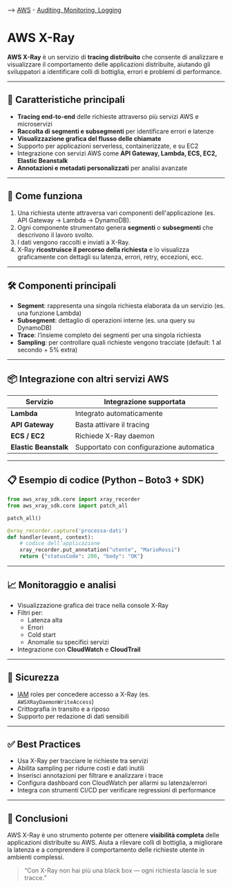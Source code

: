 --> [AWS](AWS.md)  -  [Auditing, Monitoring, Logging](Auditing-Monitoring-Logging.md)
# AWS X-Ray

**AWS X-Ray** è un servizio di **tracing distribuito** che consente di analizzare e visualizzare il comportamento delle applicazioni distribuite, aiutando gli sviluppatori a identificare colli di bottiglia, errori e problemi di performance.

---

## 🧩 Caratteristiche principali

- **Tracing end-to-end** delle richieste attraverso più servizi AWS e microservizi
- **Raccolta di segmenti e subsegmenti** per identificare errori e latenze
- **Visualizzazione grafica del flusso delle chiamate**
- Supporto per applicazioni serverless, containerizzate, e su EC2
- Integrazione con servizi AWS come **API Gateway, Lambda, ECS, EC2, Elastic Beanstalk**
- **Annotazioni e metadati personalizzati** per analisi avanzate

---

## 🚀 Come funziona

1. Una richiesta utente attraversa vari componenti dell'applicazione (es. API Gateway → Lambda → DynamoDB).
2. Ogni componente strumentato genera **segmenti** o **subsegmenti** che descrivono il lavoro svolto.
3. I dati vengono raccolti e inviati a X-Ray.
4. X-Ray **ricostruisce il percorso della richiesta** e lo visualizza graficamente con dettagli su latenza, errori, retry, eccezioni, ecc.

---

## 🛠️ Componenti principali

- **Segment**: rappresenta una singola richiesta elaborata da un servizio (es. una funzione Lambda)
- **Subsegment**: dettaglio di operazioni interne (es. una query su DynamoDB)
- **Trace**: l’insieme completo dei segmenti per una singola richiesta
- **Sampling**: per controllare quali richieste vengono tracciate (default: 1 al secondo + 5% extra)

---

## 📦 Integrazione con altri servizi AWS

| Servizio         | Integrazione supportata    |
|------------------|----------------------------|
| **Lambda**       | Integrato automaticamente  |
| **API Gateway**  | Basta attivare il tracing  |
| **ECS / EC2**    | Richiede X-Ray daemon      |
| **Elastic Beanstalk** | Supportato con configurazione automatica |

---

## 📋 Esempio di codice (Python – Boto3 + SDK)

```python
from aws_xray_sdk.core import xray_recorder
from aws_xray_sdk.core import patch_all

patch_all()

@xray_recorder.capture('processa-dati')
def handler(event, context):
    # codice dell’applicazione
    xray_recorder.put_annotation("utente", "MarioRossi")
    return {"statusCode": 200, "body": "OK"}
```

---

## 📈 Monitoraggio e analisi

- Visualizzazione grafica dei trace nella console X-Ray
- Filtri per:
  - Latenza alta
  - Errori
  - Cold start
  - Anomalie su specifici servizi
- Integrazione con **CloudWatch** e **CloudTrail**

---

## 🔐 Sicurezza

- [IAM](AWS-IAM.md) roles per concedere accesso a X-Ray (es. `AWSXRayDaemonWriteAccess`)
- Crittografia in transito e a riposo
- Supporto per redazione di dati sensibili

---

## ✅ Best Practices

- Usa X-Ray per tracciare le richieste tra servizi
- Abilita sampling per ridurre costi e dati inutili
- Inserisci annotazioni per filtrare e analizzare i trace
- Configura dashboard con CloudWatch per allarmi su latenza/errori
- Integra con strumenti CI/CD per verificare regressioni di performance

---

## 📌 Conclusioni

AWS X-Ray è uno strumento potente per ottenere **visibilità completa** delle applicazioni distribuite su AWS. Aiuta a rilevare colli di bottiglia, a migliorare la latenza e a comprendere il comportamento delle richieste utente in ambienti complessi.

> “Con X-Ray non hai più una black box — ogni richiesta lascia le sue tracce.”
